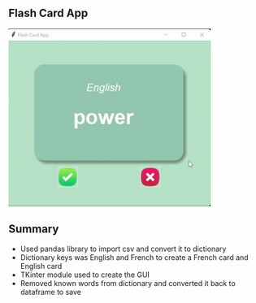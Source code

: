 
## Flash Card App


<img height="350" src="flashcard.gif" />

## Summary

- Used pandas library to import csv and convert it to dictionary
- Dictionary keys was English and French to create a French card and English card
- TKinter module used to create the GUI
- Removed known words from dictionary and converted it back to dataframe to save 








